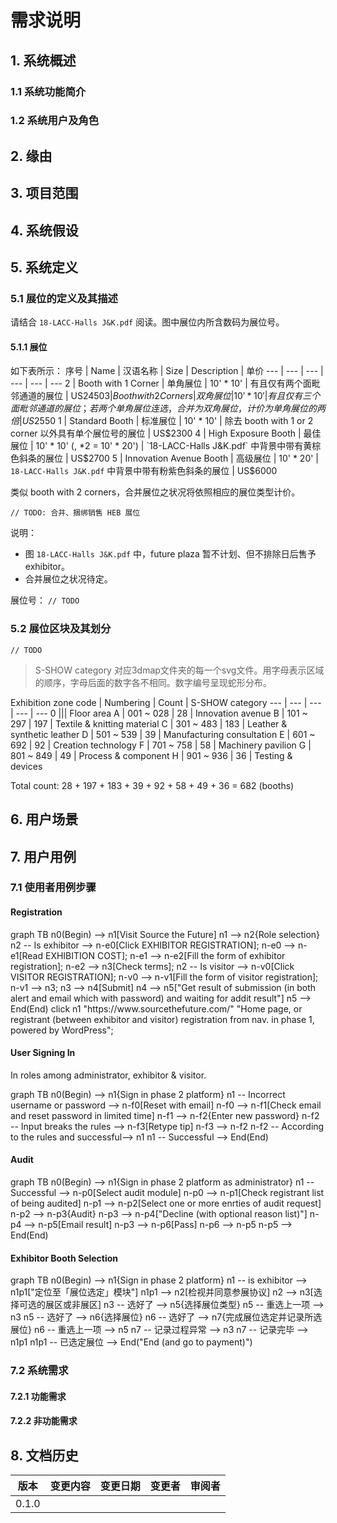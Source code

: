 # 需求说明
## 1. 系统概述
### 1.1 系统功能简介
### 1.2 系统用户及角色

## 2. 缘由

## 3. 项目范围

## 4. 系统假设

## 5. 系统定义
### 5.1 展位的定义及其描述
请结合 `18-LACC-Halls J&K.pdf` 阅读。图中展位内所含数码为展位号。

#### 5.1.1 展位
如下表所示：
序号 | Name | 汉语名称 | Size | Description | 单价
--- | --- | --- | --- | --- | ---
2 | Booth with 1 Corner | 单角展位 | 10' * 10' | 有且仅有两个面毗邻通道的展位 | US$2450
3 | Booth with 2 Corners | 双角展位 | 10' * 10' | 有且仅有三个面毗邻通道的展位；若两个单角展位连选，合并为双角展位，计价为单角展位的两倍 | US$2550
1 | Standard Booth | 标准展位 | 10' * 10' | 除去 booth with 1 or 2 corner 以外具有单个展位号的展位 | US$2300
4 | High Exposure Booth | 最佳展位 | 10' * 10' (, *2 = 10' * 20') | `18-LACC-Halls J&K.pdf` 中背景中带有黄棕色斜条的展位 | US$2700
5 | Innovation Avenue Booth | 高级展位 | 10' * 20' | `18-LACC-Halls J&K.pdf` 中背景中带有粉紫色斜条的展位 | US$6000

类似 booth with 2 corners，合并展位之状况将依照相应的展位类型计价。

`// TODO: 合并、捆绑销售 HEB 展位`

说明：
- 图 `18-LACC-Halls J&K.pdf` 中，future plaza 暂不计划、但不排除日后售予 exhibitor。
- 合并展位之状况待定。

展位号：
`// TODO`

### 5.2 展位区块及其划分
`// TODO`

> S-SHOW category 对应3dmap文件夹的每一个svg文件。用字母表示区域的顺序，字母后面的数字各不相同。数字编号呈现蛇形分布。

Exhibition zone code | Numbering | Count | S-SHOW category
--- | --- | --- | --- | ---
0 ||| Floor area
A | 001 ~ 028 | 28 | Innovation avenue
B | 101 ~ 297 | 197 | Textile & knitting material
C | 301 ~ 483 | 183 | Leather & synthetic leather
D | 501 ~ 539 | 39 | Manufacturing consultation
E | 601 ~ 692 | 92 | Creation technology
F | 701 ~ 758 | 58 | Machinery pavilion
G | 801 ~ 849 | 49 | Process & component
H | 901 ~ 936 | 36 | Testing & devices

Total count: 28 + 197 + 183 + 39 + 92 + 58 + 49 + 36 = 682 (booths)

## 6. 用户场景

## 7. 用户用例
### 7.1 使用者用例步骤
#### Registration
<div class="mermaid">
  graph TB
    n0(Begin) --> n1[Visit Source the Future]
    n1 --> n2{Role selection}
    n2 -- Is exhibitor --> n-e0[Click EXHIBITOR REGISTRATION];
    n-e0 --> n-e1[Read EXHIBITION COST];
    n-e1 --> n-e2[Fill the form of exhibitor registration];
    n-e2 --> n3[Check terms];
    n2 -- Is visitor --> n-v0[Click VISITOR REGISTRATION];
    n-v0 --> n-v1[Fill the form of visitor registration];
    n-v1 --> n3;
    n3 --> n4[Submit]
    n4 --> n5["Get result of submission (in both alert and email which with password) and waiting for addit result"]
    n5 --> End(End)
    click n1 "https://www.sourcethefuture.com/" "Home page,
      or registrant (between exhibitor and visitor) registration from nav. in phase 1,
      powered by WordPress";
</div>

#### User Signing In
In roles among administrator, exhibitor & visitor.

<div class="mermaid">
  graph TB
    n0(Begin) --> n1{Sign in phase 2 platform}
    n1 -- Incorrect username or password --> n-f0[Reset with email]
    n-f0 --> n-f1[Check email and reset password in limited time]
    n-f1 --> n-f2{Enter new password}
    n-f2 -- Input breaks the rules --> n-f3[Retype tip]
    n-f3 --> n-f2
    n-f2 -- According to the rules and successful--> n1
    n1 -- Successful --> End(End)
</div>

#### Audit
<div class="mermaid">
  graph TB
    n0(Begin) --> n1{Sign in phase 2 platform as administrator}
    n1 -- Successful --> n-p0[Select audit module]
    n-p0 --> n-p1[Check registrant list of being audited]
    n-p1 --> n-p2[Select one or more enrties of audit request]
    n-p2 --> n-p3{Audit}
    n-p3 --> n-p4["Decline (with optional reason list)"]
    n-p4 --> n-p5[Email result]
    n-p3 --> n-p6[Pass]
    n-p6 --> n-p5
    n-p5 --> End(End)
</div>

#### Exhibitor Booth Selection
<div class="mermaid">
  graph TB
    n0(Begin) --> n1{Sign in phase 2 platform}
    n1 -- is exhibitor --> n1p1["定位至「展位选定」模块"]
    n1p1 --> n2[检视并同意参展协议]
    n2 --> n3[选择可选的展区或非展区]
    n3 -- 选好了 --> n5{选择展位类型}
    n5 -- 重选上一项 --> n3
    n5 -- 选好了 --> n6{选择展位}
    n6 -- 选好了 --> n7{完成展位选定并记录所选展位}
    n6 -- 重选上一项 --> n5
    n7 -- 记录过程异常 --> n3
    n7 -- 记录完毕 --> n1p1
    n1p1 -- 已选定展位 --> End("End (and go to payment)")
</div>

### 7.2 系统需求
#### 7.2.1 功能需求
#### 7.2.2 非功能需求

## 8. 文档历史
版本 | 变更内容 | 变更日期 | 变更者 | 审阅者
--- | --- | --- | --- | ---
0.1.0 |
